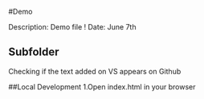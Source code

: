 #Demo

Description: Demo file !
Date: June 7th
## Subfolder

Checking if the text added on VS appears on Github

##Local Development
1.Open index.html in your browser
